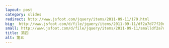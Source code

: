 ---layout: postcategory: slidesredirect: http://www.jsfoot.com/jquery/items/2011-09-11/179.htmlbig:  http://www.jsfoot.com/d/file/jquery/items/2011-09-11/df2a7d77f20d55bca26a8328bd8647ae.jpgsmall: http://www.jsfoot.com/d/file/jquery/items/2011-09-11/smalldf2a7d77f20d55bca26a8328bd8647ae.jpgtitle: 第四alt: 第五---